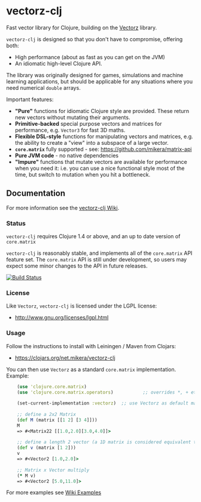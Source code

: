 vectorz-clj
===========

Fast vector library for Clojure, building on the [Vectorz](https://github.com/mikera/vectorz) library.

`vectorz-clj` is designed so that you don't have to compromise, offering both:

 - High performance (about as fast as you can get on the JVM)
 - An idiomatic high-level Clojure API.

The library was originally designed for games, simulations and machine learning applications, 
but should be applicable for any situations where you need numerical `double` arrays.

Important features:

 - **"Pure"** functions for idiomatic Clojure style are provided. These return new vectors without mutating their arguments.
 - **Primitive-backed** special purpose vectors and matrices for performance, e.g. `Vector3` for fast 3D maths.
 - **Flexible DSL-style** functions for manipulating vectors and matrices, e.g. the ability to create a "view" into a subspace of a large vector.
 - **`core.matrix`** fully supported - see: https://github.com/mikera/matrix-api
 - **Pure JVM code** - no native dependencies
 - **"Impure"** functions that mutate vectors are available for performance when you need it: i.e. you can use a nice functional style most of the time, but switch to mutation when you hit a bottleneck.
 
## Documentation

For more information see the [vectorz-clj Wiki](https://github.com/mikera/vectorz-clj/wiki).

### Status

`vectorz-clj` requires Clojure 1.4 or above, and an up to date version of `core.matrix`

`vectorz-clj` is reasonably stable, and implements all of the `core.matrix` API feature set. The `core.matrix` API 
is still under development, so users may expect some minor changes to the API in future releases.

[![Build Status](https://travis-ci.org/mikera/vectorz-clj.png?branch=develop)](https://travis-ci.org/mikera/vectorz-clj)

### License

Like `Vectorz`, `vectorz-clj` is licensed under the LGPL license:

 - http://www.gnu.org/licenses/lgpl.html

### Usage

Follow the instructions to install with Leiningen / Maven from Clojars: 

 - https://clojars.org/net.mikera/vectorz-clj
 
You can then use `Vectorz` as a standard `core.matrix` implementation. Example:

```clojure
    (use 'clojure.core.matrix)
    (use 'clojure.core.matrix.operators)           ;; overrides *, + etc. for matrices
    
    (set-current-implementation :vectorz)  ;; use Vectorz as default matrix implementation
    
    ;; define a 2x2 Matrix
    (def M (matrix [[1 2] [3 4]]))
    M
    => #<Matrix22 [[1.0,2.0][3.0,4.0]]>
    
    ;; define a length 2 vector (a 1D matrix is considered equivalent to a vector in core.matrix)
    (def v (matrix [1 2]))
    v
    => #<Vector2 [1.0,2.0]>
    
    ;; Matrix x Vector multiply
    (* M v)
    => #<Vector2 [5.0,11.0]>
```

For more examples see [Wiki Examples](https://github.com/mikera/vectorz-clj/wiki/Examples)